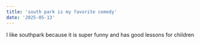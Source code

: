 ```yaml
---
title: 'south park is my favorite comedy'
date: '2025-05-13'
---
```


I like southpark because it is super funny and has good lessons for children